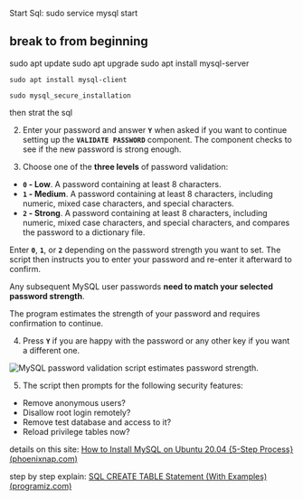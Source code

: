 Start Sql: sudo service mysql start

## break to from beginning
sudo apt update
sudo apt upgrade
sudo apt install mysql-server
```
sudo apt install mysql-client
```
```
sudo mysql_secure_installation
```
then strat the sql

2. Enter your password and answer **`Y`** when asked if you want to continue setting up the **`VALIDATE PASSWORD`** component. The component checks to see if the new password is strong enough.

3. Choose one of the **three levels** of password validation:

-   **`0` - Low**. A password containing at least 8 characters.
-   **`1` - Medium**. A password containing at least 8 characters, including numeric, mixed case characters, and special characters.
-   **`2` - Strong**. A password containing at least 8 characters, including numeric, mixed case characters, and special characters, and compares the password to a dictionary file.

Enter **`0`**, **`1`**, or **`2`** depending on the password strength you want to set. The script then instructs you to enter your password and re-enter it afterward to confirm.

Any subsequent MySQL user passwords **need to match your selected password strength**.

The program estimates the strength of your password and requires confirmation to continue.

4. Press **`Y`** if you are happy with the password or any other key if you want a different one.

![MySQL password validation script estimates password strength.](https://phoenixnap.com/kb/wp-content/uploads/2021/06/mysql-estimates-password-strength.png)

5. The script then prompts for the following security features:

-   Remove anonymous users?
-   Disallow root login remotely?
-   Remove test database and access to it?
-   Reload privilege tables now?

details on this site:  [How to Install MySQL on Ubuntu 20.04 {5-Step Process} (phoenixnap.com)](https://phoenixnap.com/kb/install-mysql-ubuntu-20-04)

step by step explain: [SQL CREATE TABLE Statement (With Examples) (programiz.com)](https://www.programiz.com/sql/create-table)
